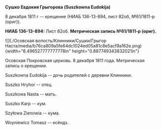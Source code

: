 **Сушко Евдокия Грыгорова (Suszkowna Eudokija)**

8 декабря 1811 г -- крещение (НИАБ 136-13-894, лист 82об, №61/1811-р
(ориг)).

**НИАБ 136-13-894:** Лист 82об. **Метрическая запись №61/1811-р
(ориг).**

![](./Осовская волость/Клинники/Сушки/Грыгор Наста/media/b76ca809a5fe64dc1024ed05a81c8e5acf9a162e.png){width="6.496527777777778in"
height="0.887749343832021in"}

Осовская Покровская церковь. 8 декабря 1811 года. Метрическая запись о
крещении.

Suszkowna Eudokija -- дочь родителей с деревни Клинники.

Suszko Hryhor -- отец.

Suszkowa Nasta -- мать.

Suszko Karp -- кум.

Szyłowa Zienowia -- кума.

Woyniewicz Tomasz -- ксёндз.
